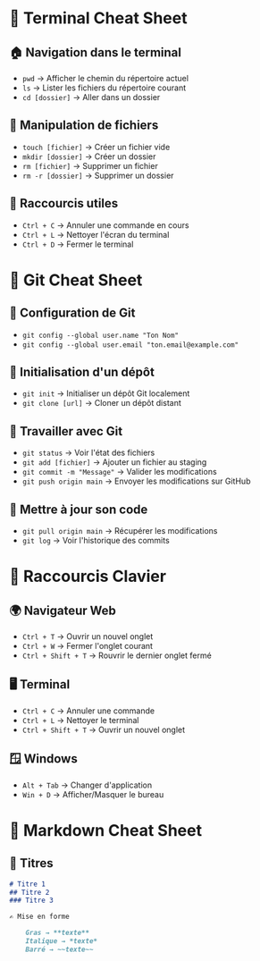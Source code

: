 # 📌 Terminal Cheat Sheet

## 🏠 Navigation dans le terminal
- `pwd` → Afficher le chemin du répertoire actuel
- `ls` → Lister les fichiers du répertoire courant
- `cd [dossier]` → Aller dans un dossier

## 📂 Manipulation de fichiers
- `touch [fichier]` → Créer un fichier vide
- `mkdir [dossier]` → Créer un dossier
- `rm [fichier]` → Supprimer un fichier
- `rm -r [dossier]` → Supprimer un dossier

## 🚀 Raccourcis utiles
- `Ctrl + C` → Annuler une commande en cours
- `Ctrl + L` → Nettoyer l'écran du terminal
- `Ctrl + D` → Fermer le terminal

# 🚀 Git Cheat Sheet

## 📌 Configuration de Git
- `git config --global user.name "Ton Nom"`
- `git config --global user.email "ton.email@example.com"`

## 📂 Initialisation d'un dépôt
- `git init` → Initialiser un dépôt Git localement
- `git clone [url]` → Cloner un dépôt distant

## 📌 Travailler avec Git
- `git status` → Voir l'état des fichiers
- `git add [fichier]` → Ajouter un fichier au staging
- `git commit -m "Message"` → Valider les modifications
- `git push origin main` → Envoyer les modifications sur GitHub

## 🔄 Mettre à jour son code
- `git pull origin main` → Récupérer les modifications
- `git log` → Voir l'historique des commits

# 🎹 Raccourcis Clavier

## 🌍 Navigateur Web
- `Ctrl + T` → Ouvrir un nouvel onglet
- `Ctrl + W` → Fermer l'onglet courant
- `Ctrl + Shift + T` → Rouvrir le dernier onglet fermé

## 🖥️ Terminal
- `Ctrl + C` → Annuler une commande
- `Ctrl + L` → Nettoyer le terminal
- `Ctrl + Shift + T` → Ouvrir un nouvel onglet

## 🪟 Windows
- `Alt + Tab` → Changer d'application
- `Win + D` → Afficher/Masquer le bureau

# 📝 Markdown Cheat Sheet

## 🎯 Titres
```markdown
# Titre 1
## Titre 2
### Titre 3

✍️ Mise en forme

    Gras → **texte**
    Italique → *texte*
    Barré → ~~texte~~
